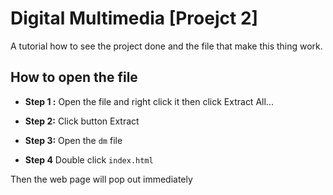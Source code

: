 ﻿# Digital Multimedia [Proejct 2]

A tutorial how to see the project done and the file that make this thing work.


## How to open the file

- **Step 1 :**
Open the file and right click it then click Extract All...

- **Step 2:**
Click button Extract

- **Step 3:**
Open the `dm` file

- **Step 4**
Double click `index.html`

Then the web page will pop out immediately 
